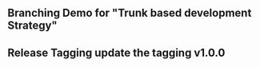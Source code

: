## Branching Demo for "Trunk based development Strategy"

##  Release Tagging update the tagging v1.0.0